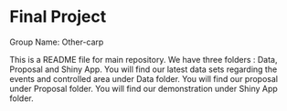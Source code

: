 # Final Project

Group Name: Other-carp

This is a README file for main repository. We have three folders : Data, Proposal and Shiny App. You will find our latest data sets regarding the events and controlled area under Data folder. You will find our proposal under Proposal folder. You will find our demonstration under Shiny App folder.
